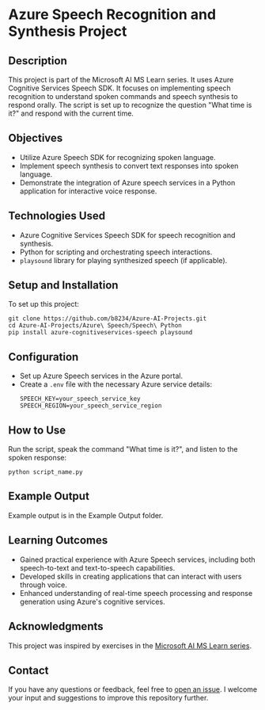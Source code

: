 # Azure Speech Recognition and Synthesis Project

## Description
This project is part of the Microsoft AI MS Learn series. It uses Azure Cognitive Services Speech SDK. It focuses on implementing speech recognition to understand spoken commands and speech synthesis to respond orally. The script is set up to recognize the question "What time is it?" and respond with the current time.

## Objectives
- Utilize Azure Speech SDK for recognizing spoken language.
- Implement speech synthesis to convert text responses into spoken language.
- Demonstrate the integration of Azure speech services in a Python application for interactive voice response.

## Technologies Used
- Azure Cognitive Services Speech SDK for speech recognition and synthesis.
- Python for scripting and orchestrating speech interactions.
- `playsound` library for playing synthesized speech (if applicable).

## Setup and Installation
To set up this project:

```
git clone https://github.com/b8234/Azure-AI-Projects.git
cd Azure-AI-Projects/Azure\ Speech/Speech\ Python
pip install azure-cognitiveservices-speech playsound
```

## Configuration
- Set up Azure Speech services in the Azure portal.
- Create a `.env` file with the necessary Azure service details:
  ```
  SPEECH_KEY=your_speech_service_key
  SPEECH_REGION=your_speech_service_region
  ```

## How to Use
Run the script, speak the command "What time is it?", and listen to the spoken response:

```
python script_name.py
```

## Example Output
Example output is in the Example Output folder.

## Learning Outcomes
- Gained practical experience with Azure Speech services, including both speech-to-text and text-to-speech capabilities.
- Developed skills in creating applications that can interact with users through voice.
- Enhanced understanding of real-time speech processing and response generation using Azure's cognitive services.

## Acknowledgments
This project was inspired by exercises in the [Microsoft AI MS Learn series](https://learn.microsoft.com/en-us/training/).

## Contact

If you have any questions or feedback, feel free to [open an issue](https://github.com/b8234/Azure-AI-Projects/issues/new). I welcome your input and suggestions to improve this repository further.
